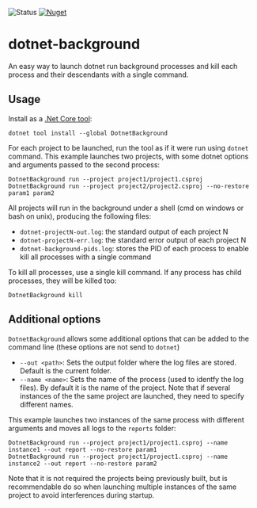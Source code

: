 ![Status](https://github.com/javiertuya/dotnet-background/actions/workflows/test.yml/badge.svg)
[![Nuget](https://img.shields.io/nuget/v/DotnetTestSplit)](https://www.nuget.org/packages/DotnetBackground/)

# dotnet-background

An easy way to launch dotnet run background processes and kill each process and their descendants with a single command.

## Usage

Install as a [.Net Core tool](https://docs.microsoft.com/es-es/dotnet/core/tools/dotnet-tool-install):
```
dotnet tool install --global DotnetBackground
```

For each project to be launched, run the tool as if it were run using `dotnet` command. 
This example launches two projects, with some dotnet options and arguments passed to the second process:

```
DotnetBackground run --project project1/project1.csproj
DotnetBackground run --project project2/project2.csproj --no-restore param1 param2
```

All projects will run in the background under a shell (cmd on windows or bash on unix), producing the following files:

- `dotnet-projectN-out.log`: the standard output of each project N
- `dotnet-projectN-err.log`: the standard error output of each project N
- `dotnet-background-pids.log`: stores the PID of each process to enable kill all processes with a single command

To kill all processes, use a single kill command. If any process has child processes, they will be killed too:

```
DotnetBackground kill
```

## Additional options

`DotnetBackground` allows some additional options that can be added to the command line (these options are not send to `dotnet`)

- `--out <path>`: Sets the output folder where the log files are stored. Default is the current folder.
- `--name <name>`: Sets the name of the process (used to identfy the log files). By default it is the name of the project. 
Note that if several instances of the the same project are launched, they need to specify different names.

This example launches two instances of the same process with different arguments and moves all logs to the `reports` folder:

```
DotnetBackground run --project project1/project1.csproj --name instance1 --out report --no-restore param1
DotnetBackground run --project project1/project1.csproj --name instance2 --out report --no-restore param2
```

Note that it is not required the projects being previously built, but is recommendable do so when launching multiple instances of the same project to avoid interferences during startup.